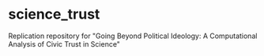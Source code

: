 # science_trust
Replication repository for "Going Beyond Political Ideology: A Computational Analysis of Civic Trust in Science"
